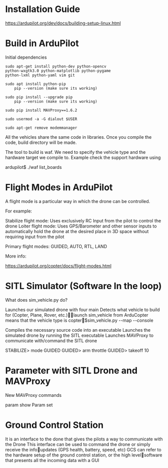 # Installation Guide

https://ardupilot.org/dev/docs/building-setup-linux.html

# Build in ArduPilot

Initial dependencies

	sudo apt-get install python-dev python-opencv 
	python-wxgtk3.0 python-matplotlib python-pygame
	python-lxml python-yaml vim git 
	
	sudo apt install python-pip
		pip --version (make sure its working)
		
	sudo pip install --upgrade pip
		pip --version (make sure its working)
	
	sudo pip install MAVProxy==1.6.2
		
	sudo usermod -a -G dialout $USER
	
	sudo apt-get remove modemmanager
  
All the vehicles share the same code in libraries. Once you compile the code, build directory will be made. 

The tool to build is waf. We need to specify the vehicle type and the hardware target we compile to.
Example check the support hardware using

ardupilot$ ./waf list_boards


# Flight Modes in ArduPilot

A flight mode is a particular way in which the drone can be controlled. 

For example:	

Stabilize flight mode: Uses exclusively RC Input from the pilot to control the drone
Loiter flight mode: Uses GPS/Barometer and other sensor inputs to automatically hold the drone at the desired place in 3D space without requiring input from the pilot


Primary flight modes: GUIDED, AUTO, RTL, LAND

More info: 

https://ardupilot.org/copter/docs/flight-modes.html

# SITL Simulator (Software In the loop)

What does sim_vehicle.py do?

Launches our simulated drone with four main 
Detects what vehicle to build for (Copter, Plane, Rover, etc.)launch sim_vehicle from ArduCopter means that the vehicle type is copter$sim_vehicle.py  --map --console

Compiles the necessary source code into an executable
Launches the simulated drone by running the SITL executable
Launches MAVProxy to communicate with/command the SITL drone

STABILIZE> mode GUIDED
GUIDED> arm throttle
GUIDED> takeoff 10

# Parameter with SITL Drone and MAVProxy

New MAVProxy commands

param show <PARAMETER NAME>
Param set <PARAMETER NAME> <VALUE>

# Ground Control Station

It is an interface to the done that gives the pilots a way to communicate with the
Drone
This interface can be used to command the drone or simply receive the infoupdates (GPS health, battery, speed, etc)
GCS can refer to the hardware setup of the ground control station, or the high levelsoftware that presents all the incoming data with a GUI 

